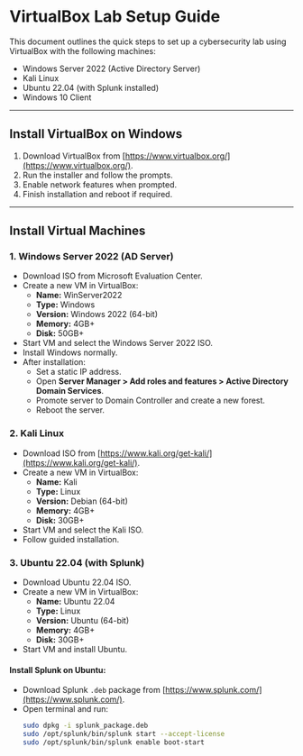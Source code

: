 # VirtualBox Lab Setup Guide

This document outlines the quick steps to set up a cybersecurity lab using VirtualBox with the following machines:
- Windows Server 2022 (Active Directory Server)
- Kali Linux
- Ubuntu 22.04 (with Splunk installed)
- Windows 10 Client

---

## Install VirtualBox on Windows

1. Download VirtualBox from [https://www.virtualbox.org/](https://www.virtualbox.org/).
2. Run the installer and follow the prompts.
3. Enable network features when prompted.
4. Finish installation and reboot if required.

---

## Install Virtual Machines

### 1. Windows Server 2022 (AD Server)

- Download ISO from Microsoft Evaluation Center.
- Create a new VM in VirtualBox:
  - **Name:** WinServer2022
  - **Type:** Windows
  - **Version:** Windows 2022 (64-bit)
  - **Memory:** 4GB+
  - **Disk:** 50GB+
- Start VM and select the Windows Server 2022 ISO.
- Install Windows normally.
- After installation:
  - Set a static IP address.
  - Open **Server Manager > Add roles and features > Active Directory Domain Services**.
  - Promote server to Domain Controller and create a new forest.
  - Reboot the server.

### 2. Kali Linux

- Download ISO from [https://www.kali.org/get-kali/](https://www.kali.org/get-kali/).
- Create a new VM in VirtualBox:
  - **Name:** Kali
  - **Type:** Linux
  - **Version:** Debian (64-bit)
  - **Memory:** 4GB+
  - **Disk:** 30GB+
- Start VM and select the Kali ISO.
- Follow guided installation.

### 3. Ubuntu 22.04 (with Splunk)

- Download Ubuntu 22.04 ISO.
- Create a new VM in VirtualBox:
  - **Name:** Ubuntu 22.04
  - **Type:** Linux
  - **Version:** Ubuntu (64-bit)
  - **Memory:** 4GB+
  - **Disk:** 30GB+
- Start VM and install Ubuntu.

#### Install Splunk on Ubuntu:
- Download Splunk `.deb` package from [https://www.splunk.com/](https://www.splunk.com/).
- Open terminal and run:
  ```bash
  sudo dpkg -i splunk_package.deb
  sudo /opt/splunk/bin/splunk start --accept-license
  sudo /opt/splunk/bin/splunk enable boot-start
